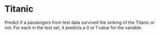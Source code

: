 # Titanic
<p> Predict if a passengers from test data survived the sinking of the Titanic or not.
For each in the test set, it predicts a 0 or 1 value for the variable.
